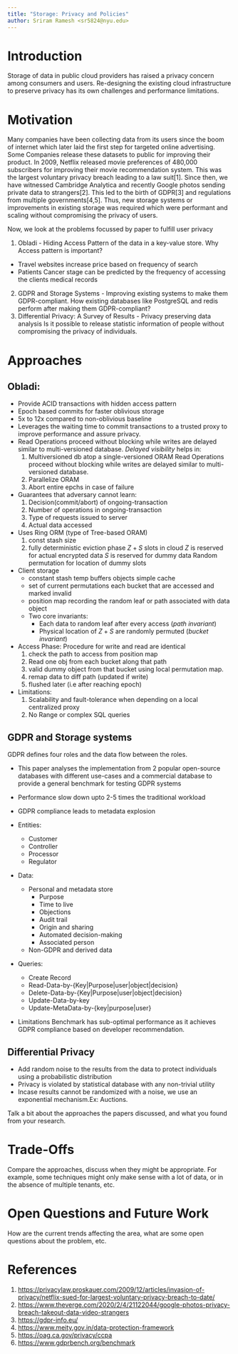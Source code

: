 ```yaml
---
title: "Storage: Privacy and Policies"
author: Sriram Ramesh <sr5824@nyu.edu>
---
```

# Introduction
Storage of data in public cloud providers has raised a privacy concern among 
consumers and users. Re-designing the existing cloud infrastructure to preserve 
privacy has its own challenges and performance limitations.


# Motivation
Many companies have been collecting data from its users since the boom of 
internet which later laid the first step for targeted online advertising.
Some Companies release these datasets to public for improving their product.
In 2009, Netflix released movie preferences of 480,000 subscribers for
improving their movie recommendation system. This was the largest voluntary
privacy breach leading to a law suit[1]. Since then, we have witnessed Cambridge
Analytica and recently Google photos sending private data to strangers[2].
This led to the birth of GDPR[3] and regulations from multiple governments[4,5].
Thus, new storage systems or improvements in existing storage was required which 
were performant and scaling without compromising the privacy of users.

Now, we look at the problems focussed by paper to fulfill user privacy
1. Obladi - Hiding Access Pattern of the data in a key-value store.
Why Access pattern is important?
- Travel websites increase price based on frequency of search
- Patients Cancer stage can be predicted by the frequency of 
accessing the clients medical records

2. GDPR and Storage Systems - Improving existing systems to make them 
GDPR-compliant.
How existing databases like PostgreSQL and redis perform after making them 
GDPR-compliant? 
3. Differential Privacy: A Survey of Results - Privacy preserving data analysis
Is it possible to release statistic information of people without compromising 
the privacy of individuals.

# Approaches

## Obladi:

- Provide ACID transactions with hidden access pattern
- Epoch based commits for faster oblivious storage
- 5x to 12x compared to non-oblivious baseline
- Leverages the waiting time to commit transactions to a trusted proxy 
to improve performance and assure privacy.
- Read Operations proceed without blocking while writes are delayed
similar to multi-versioned database. *Delayed visibility* helps in: 
    1. Multiversioned db atop a single-versioned ORAM Read Operations proceed
       without blocking while writes are delayed similar to multi-versioned 
       database.
    2. Parallelize ORAM
    3. Abort entire epchs in case of failure
- Guarantees that adversary cannot learn:
  1. Decision(commit/abort) of ongoing-transaction
  2. Number of operations in ongoing-transaction
  3. Type of requests issued to server
  4. Actual data accessed
- Uses Ring ORM (type of Tree-based ORAM)
    1. const stash size
    2. fully deterministic eviction phase
      $Z+S$ slots in cloud
      $Z$ is reserved for actual encrypted data
      $S$ is reserved for dummy data
      Random permutation for location of dummy slots
- Client storage
  - constant stash temp buffers objects simple cache
  - set of current permutations each bucket that are accessed and marked invalid
  - position map recording the random leaf or path
      associated with data object
  - Two core invariants:
    - Each data to random leaf after every access
      (*path invariant*)
    - Physical location of $Z+S$ are randomly
      permuted (*bucket invariant*)
- Access Phase:
 Procedure for write and read are identical
  1. check the path to access from position map
  2. Read one obj from each bucket along that path
  3. valid dummy object from that bucket using local
     permutation map.
  4. remap data to diff path (updated if write)
  5. flushed later (i.e after reaching epoch)
- Limitations:
  1. Scalability and fault-tolerance when depending on a local centralized proxy
  2. No Range or complex SQL queries

## GDPR and Storage systems
GDPR defines four roles and the data flow between the roles.
- This paper analyses the implementation from 2 popular open-source 
  databases with different use-cases and a commercial database to
  provide a general benchmark for testing GDPR systems
- Performance slow down upto 2-5 times the traditional workload
- GDPR compliance leads to metadata explosion
- Entities:
  - Customer
  - Controller
  - Processor
  - Regulator
- Data:
  - Personal and metadata store
    - Purpose
    - Time to live
    - Objections
    - Audit trail
    - Origin and sharing
    - Automated decision-making
    - Associated person
  - Non-GDPR and derived data
- Queries:
  - Create Record
  - Read-Data-by-{Key|Purpose|user|object|decision}
  - Delete-Data-by-{Key|Purpose|user|object|decision}
  - Update-Data-by-key
  - Update-MetaData-by-{key|purpose|user}

- Limitations
Benchmark has sub-optimal performance as it achieves GDPR compliance based on developer
recommendation.

## Differential Privacy
- Add random noise to the results from the data to protect individuals using 
a probabilistic distribution
- Privacy is violated by statistical database with any non-trivial utility 
- Incase results cannot be randomized with a noise, we use an 
exponential mechanism.Ex: Auctions. 






Talk a bit about the approaches the papers discussed, and what you found from
your research.

# Trade-Offs
Compare the approaches, discuss when they might be appropriate. For example,
some techniques might only make sense with a lot of data, or in the absence of
multiple tenants, etc.

# Open Questions and Future Work
How are the current trends affecting the area, what are some open questions
about the problem, etc.

# References
1. https://privacylaw.proskauer.com/2009/12/articles/invasion-of-privacy/netflix-sued-for-largest-voluntary-privacy-breach-to-date/
2. https://www.theverge.com/2020/2/4/21122044/google-photos-privacy-breach-takeout-data-video-strangers
3. https://gdpr-info.eu/
4. https://www.meity.gov.in/data-protection-framework
5. https://oag.ca.gov/privacy/ccpa
6. https://www.gdprbench.org/benchmark
